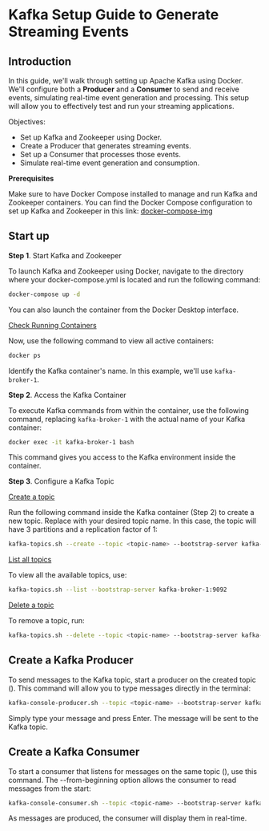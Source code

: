 # Kafka Setup Guide to Generate Streaming Events

## Introduction

In this guide, we'll walk through setting up Apache Kafka using Docker. We'll configure both a **Producer** and a **Consumer** to send and receive events, simulating real-time event generation and processing. This setup will allow you to effectively test and run your streaming applications.

Objectives:

- Set up Kafka and Zookeeper using Docker.
- Create a Producer that generates streaming events.
- Set up a Consumer that processes those events.
- Simulate real-time event generation and consumption.


**Prerequisites**

Make sure to have Docker Compose installed to manage and run Kafka and Zookeeper containers. You can find the Docker Compose configuration to set up Kafka and Zookeeper in this link: [docker-compose-img](https://github.com/aleixcastellvi/docker-compose-img)

## Start up

**Step 1**. Start Kafka and Zookeeper

To launch Kafka and Zookeeper using Docker, navigate to the directory where your docker-compose.yml is located and run the following command:

```bash
docker-compose up -d
```

You can also launch the container from the Docker Desktop interface.

<u>Check Running Containers</u>

Now, use the following command to view all active containers:

```bash
docker ps
```

Identify the Kafka container's name. In this example, we'll use `kafka-broker-1`.

**Step 2**. Access the Kafka Container

To execute Kafka commands from within the container, use the following command, replacing `kafka-broker-1` with the actual name of your Kafka container:

```bash
docker exec -it kafka-broker-1 bash
```

This command gives you access to the Kafka environment inside the container.

**Step 3**. Configure a Kafka Topic

<u>Create a topic</u>

Run the following command inside the Kafka container (Step 2) to create a new topic. Replace <topic-name> with your desired topic name. In this case, the topic will have 3 partitions and a replication factor of 1:

```bash
kafka-topics.sh --create --topic <topic-name> --bootstrap-server kafka-broker-1:9092 --partitions 3 --replication-factor 1
```

<u>List all topics</u>

To view all the available topics, use:

```bash
kafka-topics.sh --list --bootstrap-server kafka-broker-1:9092
```

<u>Delete a topic</u>

To remove a topic, run:

```bash
kafka-topics.sh --delete --topic <topic-name> --bootstrap-server kafka-broker-1:9092
```

## Create a Kafka Producer

To send messages to the Kafka topic, start a producer on the created topic (<topic-name>). This command will allow you to type messages directly in the terminal:

```bash
kafka-console-producer.sh --topic <topic-name> --bootstrap-server kafka-broker-1:9092
```

Simply type your message and press Enter. The message will be sent to the Kafka topic.

## Create a Kafka Consumer

To start a consumer that listens for messages on the same topic (<topic-name>), use this command. The --from-beginning option allows the consumer to read messages from the start:

```bash
kafka-console-consumer.sh --topic <topic-name> --bootstrap-server kafka-broker-1:9092 --from-beginning
```

As messages are produced, the consumer will display them in real-time.